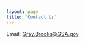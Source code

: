 ```yaml
---
layout: page 
title: "Contact Us"
---
```


Email: [Gray.Brooks@GSA.gov](mailto:gray.brooks@gsa.gov)
